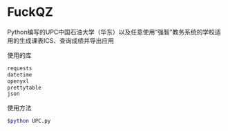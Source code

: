 # FuckQZ
Python编写的UPC中国石油大学（华东）以及任意使用“强智”教务系统的学校适用的生成课表ICS、查询成绩并导出应用

使用的库
```bash
requests
datetime
openyxl
prettytable
json
 ```


使用方法
```bash
$python UPC.py
